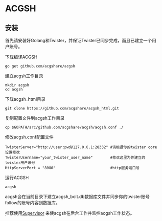 ACGSH
==================

安装
----

首先请安装好Golang和Twister，并保证Twister已同步完成，而且已建立一个用户账号。

下载编译ACGSH

    go get github.com/acgshare/acgsh
    
建立acgsh工作目录

    mkdir acgsh
    cd acgsh
    
下载acgsh_html目录

    git clone https://github.com/acgshare/acgsh_html.git
    
复制配置文件到acgsh工作目录

    cp $GOPATH/src/github.com/acgshare/acgsh/acgsh.conf ./
    
修改acgsh.conf配置文件

    TwisterServer="http://user:pwd@127.0.0.1:28332" #请根据你的twister core设置修改
    TwisterUsername="your_twister_user_name"        #修改这里为你建立的twister用户账号
    HttpServerPort = "8080"                         #http服务端口号
    
运行ACGSH

    acgsh
    
acgsh会在当前目录下建立acgsh_bolt.db数据库文件并同步你的twister账号follow的账号内容到数据库。    
    
推荐使用[Supervisor](http://supervisord.org/) 来使acgsh在后台工作并监控acgsh工作状态。
    
    
